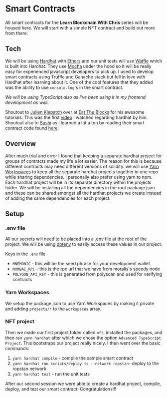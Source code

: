 # Smart Contracts 

All smart contracts for the **Learn Blockchain With Chris** series will be housed here. We will start with a simple NFT contract and build out more from there.

## Tech

We will be using [Hardhat](https://hardhat.org/) with [Ethers](https://docs.ethers.io/v5/) and our unit tests will use [Waffle](https://getwaffle.io/) which is built into Hardhat. They use [Mocha](https://mochajs.org/) under the hood so it will be really easy for experienced javascript developers to pick up.
I used to develop smart contracts using Truffle and Ganache stack but fell in love with Hardhat after learning about it. One of the cool features that they added was the ability to use `console.log`'s in the smart contract. 

_We will be using TypeScript also as I've been using it in my frontend development as well._

Shoutout to [Julien Klepatch](https://www.linkedin.com/in/julienklepatch/) over at [Eat The Blocks](https://eattheblocks.com/) for his awesome tutorials. This was the first [video](https://www.youtube.com/watch?v=9Qpi80dQsGU) I watched regarding hardhat by him. Shoutout also to [Sushi](https://www.sushi.com/) as I learned a lot a ton by reading their smart contract code found [here](https://github.com/sushiswap/sushiswap).

## Overview

After much trial and error I found that keeping a separate hardhat project for groups of contracts made my life a lot easier. The reason for this is because different contracts may need different versions of solidity. we will use [Yarn Workspaces](https://classic.yarnpkg.com/lang/en/docs/workspaces/) to keep all the separate hardhat projects together in one repo while sharing dependencies.
I personally also prefer using yarn to npm. Each hardhat project will be in its separate directory within the projects folder. We will be installing all the dependencies in the root package.json and these can be shared amongst all the hardhat projects we create instead of adding the same dependencies for each project.

## Setup

### .env file
All our secrets will need to be placed into a .env file at the root of the project. We will be using [dotenv](https://github.com/motdotla/dotenv) to easily access these values in our project.

Keys in the `.env` file
- `MNEMONIC` - this will be the seed phrase for your development wallet
- `MUMBAI_RPC` - this is the rpc url that we have from moralis's speedy node
- `POLYGON_API_KEY` - this is generated from polyscan and used for verifying contracts

### Yarn Workspaces
We setup the package.json to use Yarn Workspaces by making it private and adding `projects/*` to the `workspaces` array.

### NFT project
Then we made our first project folder called `nft`, installed the packages, and then ran `yarn hardhat` after which we chose the option `Advanced TypeScript Project`. This bootstraps our project really nicely. I then went over the basic commands:
1. `yarn hardhat compile` - compile the sample smart contract
2. `yarn hardhat run scripts/deploy.ts --network ropstan`- deploy to the ropstan network
3. `yarn hardhat test` - run the unit tests  

After our second session we were able to create a hardhat project, compile, deploy, and test our smart contract. Congratulations!!!
